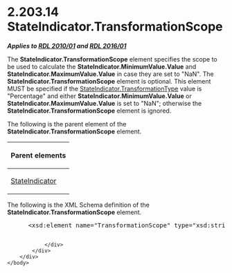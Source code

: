 <html dir="LTR" xmlns:mshelp="http://msdn.microsoft.com/mshelp" xmlns:ddue="http://ddue.schemas.microsoft.com/authoring/2003/5" xmlns:xlink="http://www.w3.org/1999/xlink" xmlns:tool="http://www.microsoft.com/tooltip">
    <head>
        <meta http-equiv="Content-Type" content="text/html; CHARSET=utf-8"></meta>
        <meta name="save" content="history"></meta>
        <title>2.203.14 StateIndicator.TransformationScope</title>
        <xml>
            <mshelp:toctitle title="2.203.14 StateIndicator.TransformationScope"></mshelp:toctitle>
            <mshelp:rltitle title="[MS-RDL]: StateIndicator.TransformationScope"></mshelp:rltitle>
            <mshelp:keyword index="A" term="2060baa9-23fb-4659-b69a-0a31259f3b66"></mshelp:keyword>
            <mshelp:attr name="DCSext.ContentType" value="open specification"></mshelp:attr>
            <mshelp:attr name="AssetID" value="2060baa9-23fb-4659-b69a-0a31259f3b66"></mshelp:attr>
            <mshelp:attr name="TopicType" value="kbRef"></mshelp:attr>
            <mshelp:attr name="DCSext.Title" value="[MS-RDL]: StateIndicator.TransformationScope" />
        </xml>
    </head>
    <body>
        <div id="header">
            <h1 class="heading">2.203.14 StateIndicator.TransformationScope</h1>
        </div>
        <div id="mainSection">
            <div id="mainBody">
                <div id="allHistory" class="saveHistory"></div>
                <div id="sectionSection0" class="section" name="collapseableSection">
                    

<p><b><i>Applies to </i></b><a href="3428e690-a348-4ec7-8a6a-8efb42d2cdee.html"><b><i>RDL 2010/01</i></b></a><b><i>
and </i></b><a href="52ce3983-2bfc-4e72-9359-42aaf5fe4509.html"><b><i>RDL 2016/01</i></b></a></p>

<p>The <b>StateIndicator.TransformationScope</b> element
specifies the scope to be used to calculate the <b>StateIndicator.MinimumValue.Value</b>
and <b>StateIndicator.MaximumValue.Value</b> in case they are set to
&quot;NaN&quot;. The <b>StateIndicator.TransformationScope</b> element is
optional. This element MUST be specified if the <a href="47a21038-4f4f-4fc6-93a3-aa5270427f28.html">StateIndicator.TransformationType</a>
value is &quot;Percentage&quot; and either <b>StateIndicator.MinimumValue.Value</b>
or <b>StateIndicator.MaximumValue.Value</b> is set to &quot;NaN&quot;;
otherwise the <b>StateIndicator.TransformationScope</b> element is ignored. </p>

<p>The following is the parent element of the <b>StateIndicator.TransformationScope</b>
element.</p>

<table>
 <thead>
  <tr>
   <th>
   <p>Parent elements</p>
   </th>
  </tr>
 </thead>
 <tr>
  <td>
  <p><a href="a2711217-7047-4b0a-86d1-d01b5479e2cb.html">StateIndicator</a></p>
  </td>
 </tr>
</table>

<p>The following is the XML Schema definition of the <b>StateIndicator.TransformationScope</b>
element.</p>

<dl>
<dd>
<div><pre> &lt;xsd:element name=&quot;TransformationScope&quot; type=&quot;xsd:string&quot; minOccurs=&quot;0&quot; /&gt;
            
</pre></div>
</dd></dl>


                </div>
            </div>
        </div>
    </body>
</html>